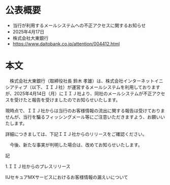# 公表概要
- 当行が利用するメールシステムへの不正アクセスに関するお知らせ
- 2025年4月17日
- 株式会社大東銀行
- https://www.daitobank.co.jp/attention/004412.html

# 本文
　株式会社大東銀行（取締役社長 鈴木 孝雄）は、株式会社インターネットイニシアティブ（以下、ＩＩＪ社）が運営するメールシステムを利用しておりますが、2025年4月14日（月）にＩＩＪ社より、同社のメールシステムが不正アクセスを受けたと報告を受けましたのでお知らせいたします。

現時点で、ＩＩＪ社からは当行のお客様情報の流出に関する報告は受けておりませんが、当行を騙るフィッシングメール等にご注意いただきますよう、お願いいたします。

詳細につきましては、下記ＩＩＪ社からのリリースをご確認ください。

　今後、新たな事実が判明した場合は、改めてお知らせいたします。

記

1.ＩＩＪ社からのプレスリリース

IIJセキュアMXサービスにおけるお客様情報の漏えいについて
